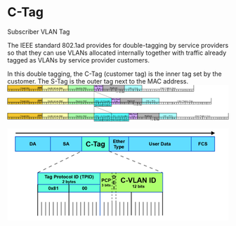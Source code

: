 # C-Tag


Subscriber VLAN Tag

The IEEE standard 802.1ad provides for double-tagging by service
providers so that they can use VLANs allocated internally together with
traffic already tagged as VLANs by service provider customers.

In this double tagging, the C-Tag (customer tag) is the inner tag set by
the customer. The S-Tag is the outer tag next to the MAC address.\
![](./images/15007942.png?width=485)

![](./images/15007948.png?width=416)

